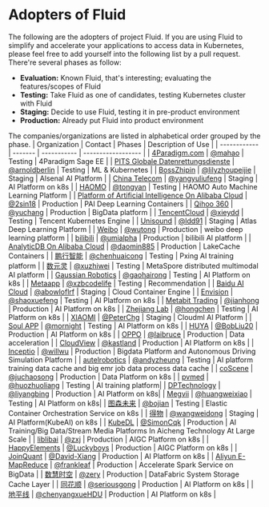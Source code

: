 # Adopters of Fluid 

The following are the adopters of project Fluid. If you are using Fluid to simplify and accelerate your applications to access data in Kubernetes, please feel free to add yourself into the following list by a pull request. There're several phases as follow:

* **Evaluation:** Known Fluid, that's interesting; evaluating the features/scopes of Fluid
* **Testing:** Take Fluid as one of candidates, testing Kubernetes cluster with Fluid
* **Staging:** Decide to use Fluid, testing it in pre-product environment
* **Production:** Already put Fluid into product environment

The companies/organizations are listed in alphabetical order grouped by the phase.
| Organization | Contact | Phases      | Description of Use |
| ------------ | ------- | ----------- | ------------------ |
| [4Paradigm.com](http://www.4paradigm.com/)  | [@mahao](https://github.com/mahao) | Testing | 4Paradigm Sage EE |
| [PITS Globale Datenrettungsdienste](https://www.pitsdatenrettung.de/)  | [@arnoldberlin](https://github.com/arnoldberlin) | Testing | ML & Kubernetes |
| [BossZhipin](https://www.zhipin.com/)  | [@lilyzhoupeijie](https://github.com/lilyzhoupeijie) | Staging | Alsenal AI Platform |
| [China Telecom](https://www.chinatelecom-h.com/en/global/home.php) | [@yangyuliufeng](https://github.com/yangyuliufeng) | Staging | AI Platform on k8s |
| [HAOMO](http://haomo.ai/)  | [@tongyan](https://github.com/tongyan) | Testing | HAOMO Auto Machine Learning Platform |
| [Platform of Artificial Intelligence On Alibaba Cloud](https://www.aliyun.com/product/bigdata/product/learn)  | [@2sin18](https://github.com/2sin18) | Production  | PAI Deep Learning Containers |
| [Qihoo 360](http://www.360.cn/)  | [@yuchang](https://github.com/70data) | Production | BigData platform |
| [TencentCloud](https://cloud.tencent.com/)  | [@xieydd](https://github.com/xieydd) | Testing | Tencent Kubernetes Engine |
| [Unisound](https://www.unisound.com/)  | [@ldd91](https://github.com/ldd91) | Staging | Atlas Deep Learning Platform |
| [Weibo](http://www.weibo.com/)  | [@wutong](https://github.com/wutong) | Production | weibo deep learning platform |
| [bilibili](http://www.bilibili.com/)  | [@umialpha](https://github.com/umialpha) | Production | bilibili AI platform |
| [AnalyticDB On Alibaba Cloud](https://www.aliyun.com/product/ApsaraDB/ads)  | [@daomin885](jiebin.cjb@alibaba-inc.com) | Production | LakeCache Containers |
| [鹏行智能](https://www.pxing.com/)  | [@chenhuaicong](https://github.com/chenhuaicong) | Testing | Pxing AI training platform |
| [数元灵](https://www.dmetasoul.com/)  | [@xuzhiwei](https://github.com/xuzhiwei) | Testing | MetaSpore distributed multimodal AI platform |
| [Gaussian Robotics](https://www.gaussianrobotics.com/)  | [@gaohairong](gaohairong@gs-robot.com) | Testing | AI Platform on k8s |
| [Metaapp](https://www.metaapp.cn/)  | [@xzbcodelife](https://github.com/xzbcodelife) | Testing | Recommendation |
| [Baidu AI Cloud](https://cloud.baidu.com/)  | [@abowloflrf](https://github.com/abowloflrf) | Staging | Cloud Container Engine |
| [Envision](https://www.envision-group.com/cn/digital.html)  | [@shaoxuefeng](https://github.com/shaoxuefeng) | Testing | AI Platform on k8s |
| [Metabit Trading](https://www.metabit-trading.com)  | [@jianhong](https://github.com/jianhong-metabit) | Production | AI Platform on k8s |
| [Zhejiang Lab](https://www.zhejianglab.com)  | [@hongchen](https://github.com/hongchenokok) | Testing | AI Platform on k8s |
| [XIAOMI](https://www.mi.com/)  | [@PeterChg](https://github.com/PeterChg) | Staging | Cloudml AI Platform |
| [Soul APP](https://soulapp.cn/)  | [@mornight](https://github.com/mornight) | Testing | AI Platform on k8s |
| [HUYA](https://www.huya.com)  | [@BobLiu20](https://github.com/BobLiu20) | Production | AI Platform on k8s |
| [OPPO](https://www.oppo.com) | [@laibruce](https://github.com/laibruce) | Production | Data acceleration |
| [CloudView](https://cloudview.mobi) | [@kastland](https://github.com/kastland) | Production | AI Platform on k8s |
| [Inceptio](https://www.inceptio.ai) | [@willwu](https://github.com/willwu) | Production | Bigdata Platform and Autonomous Driving Simulation Platform |
| [autelrobotics](https://www.autelrobotics.cn) | [@andyzheung](https://github.com/andyzheung) | Testing | AI platform training data cache and big emr job data process data cache |
| [coScene](https://www.coscene.cn) | [@juchaosong](https://github.com/juchaosong) | Production | Data Platform on k8s |
| [pvmed](https://www.pvmedtech.com/) | [@huozhuoliang](https://github.com/huozhuoliang) | Testing | AI training platform|
| [DPTechnology](https://www.dp.tech/) | [@liyangbing](https://github.com/liyangbing) | Production | AI Platform on k8s|
| [Megvii](https://megvii.com/) | [@huangweixiao](https://github.com/huangweixiao) | Testing | AI Platform on k8s|
| [图森未来](https://cn.tusimple.com/) | [@bojian](https://github.com/bojian) | Testing | Elastic Container Orchestration Service on k8s |
| [得物](https://dewu.com/) | [@wangweidong](https://github.com/wangweidong) | Staging | AI Platform(KubeAI) on k8s |
| [KubeDL](https://kubedl.io/) | [@SimonCqk](https://github.com/SimonCqk) | Production | AI Training/Big Data/Stream Media Platforms In Aicheng Technology At Large Scale |
| [liblibai](https://liblib.ai) | [@zxj](https://github.com/zxj) | Production | AIGC Platform on k8s |
| [HappyElements](https://www.happyelements.com) | [@Luckyboys](https://github.com/Luckyboys) | Production | AIGC Platform on k8s |
| [JoinQuant](https://www.joinquant.com/) | [@David-Xiang](https://github.com/David-Xiang) | Production | AI Platform on k8s |
| [Aliyun E-MapReduce](https://help.aliyun.com/en/emr/) | [@frankleaf](https://github.com/frankleaf) | Production | Accelerate Spark Service on BigData |
| [数慧时空](https://diit.cn/) | [@zery](https://github.com/zery) | Production | DataFabric System Storage Cache Layer  |
| [同花顺](https://www.10jqka.com.cn/) | [@seriousgong](https://github.com/seriousgong) | Production | AI Platform on k8s |
| [地平线](https://www.horizon.auto/) | [@chenyangxueHDU](https://github.com/chenyangxueHDU) | Production | AI Platform on k8s |